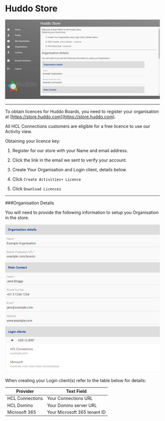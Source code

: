 # Huddo Store

![Create Organiation](store.png)

---

To obtain licences for Huddo Boards, you need to register your organisation at [https://store.huddo.com](https://store.huddo.com).

All HCL Connections customers are eligible for a free licence to use our Activity view.

Obtaining your licence key:

1. Register for our store with your Name and email address.

1. Click the link in the email we sent to verify your account.

1. Create Your Organisation and Login client, details below.

1. Click `Create Activities+ Licence`

1. Click `Download Licences`

---

###Organisation Details

You will need to provide the following information to setup you Organisation in the store.

![Create Organiation](store-create-org.png)

When creating your Login client(s) refer to the table below for details:

| Provider        | Text Field                   |
| --------------- | ---------------------------- |
| HCL Connections | Your Connections URL         |
| HCL Domino      | Your Domino server URL       |
| Microsoft 365   | Your Microsoft 365 tenant ID |
